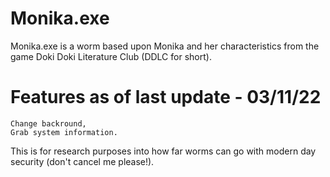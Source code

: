 # Monika.exe

Monika.exe is a worm based upon Monika and her characteristics from the game Doki Doki Literature Club (DDLC for short).

# Features as of last update - 03/11/22

```
Change backround,
Grab system information.
```

This is for research purposes into how far worms can go with modern day security (don't cancel me please!).
